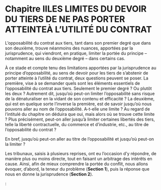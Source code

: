 # Chapitre IILES LIMITES DU DEVOIR DU TIERS DE NE PAS PORTER ATTEINTEÀ L’UTILITÉ DU CONTRAT

L’opposabilité du contrat aux tiers, tant dans son premier degré que dans son deuxième, trouve néanmoins des nuances, apportées par la jurisprudence, qui viendront, en pratique, limiter la portée du principe – notamment au sens du deuxième degré – dans certains cas.

À ce stade et compte tenu des limitations apportées par la jurisprudence au principe d’opposabilité, au sens de devoir pour les tiers de s’abstenir de porter atteinte à l’utilité du contrat, deux questions peuvent se poser. La première, vise à se demander quels sont les éléments essentiels de l’opposabilité du contrat aux tiers. Seulement le premier degré ? Ou plutôt les deux ? Autrement dit, jusqu’où peut-on limiter l’opposabilité sans risque de la dénaturaliser en la vidant de son contenu et efficacité ? La deuxième, qui est en quelque sorte l’inverse la première, est de savoir jusqu’où nous pouvons aller au nom de l’opposabilité. A-t-elle une limite ? Au regard de l’intitulé du chapitre on déduira que oui, mais alors où se trouve cette limite ? Plus précisément, peut-on aller jusqu’à limiter certaines libertés des tiers, telle la liberté contractuelle, du commerce et d’industrie, etc., au titre de l’opposabilité du contrat ?

En bref, jusqu’où peut-on aller au titre de l’opposabilité et jusqu’où peut-on la limiter ?

Les tribunaux, saisis à plusieurs reprises, ont eu l’occasion d’y répondre, de manière plus ou moins directe, tout en faisant un arbitrage des intérêts en cause. Ainsi, afin de mieux comprendre la portée du conflit, nous allons évoquer, d’abord, la teneur du problème \(**Section 1**\), puis la réponse que nous en donne la jurisprudence \(**Section 2**\).

:

